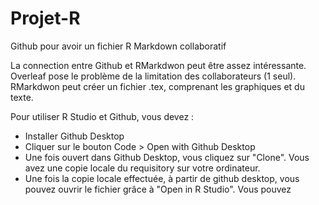 # Projet-R


Github pour avoir un fichier R Markdown collaboratif

La connection entre Github et RMarkdwon peut être assez intéressante. Overleaf pose le problème de la limitation des collaborateurs (1 seul). RMarkdwon peut créer un fichier .tex, comprenant les graphiques et du texte. 

Pour utiliser R Studio et Github, vous devez : 
 -  Installer Github Desktop
 -  Cliquer sur le bouton Code > Open with Github Desktop
 -  Une fois ouvert dans Github Desktop, vous cliquez sur "Clone". Vous avez une copie locale du requisitory sur votre ordinateur. 
 -  Une fois la copie locale effectuée, à partir de github desktop, vous pouvez ouvrir le fichier grâce à "Open in R Studio". Vous pouvez 
